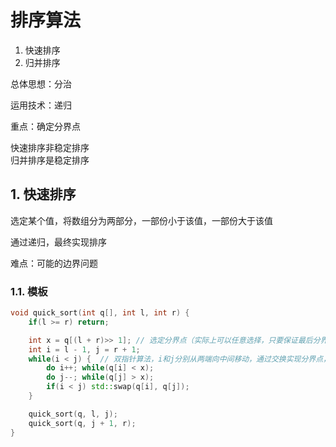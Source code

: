 # 排序算法

1. 快速排序
2. 归并排序

总体思想：分治  

运用技术：递归  

重点：确定分界点  

快速排序非稳定排序  
归并排序是稳定排序  

## 1. 快速排序

选定某个值，将数组分为两部分，一部份小于该值，一部份大于该值  

通过递归，最终实现排序  

难点：可能的边界问题

### 1.1. 模板

```cpp
void quick_sort(int q[], int l, int r) {
    if(l >= r) return;

    int x = q[(l + r)>> 1]; // 选定分界点（实际上可以任意选择，只要保证最后分界不出问题即可）
    int i = l - 1, j = r + 1;
    while(i < j) {  // 双指针算法，i和j分别从两端向中间移动，通过交换实现分界点，直到相遇
        do i++; while(q[i] < x);
        do j--; while(q[j] > x);
        if(i < j) std::swap(q[i], q[j]);
    }

    quick_sort(q, l, j);
    quick_sort(q, j + 1, r);
}
```
